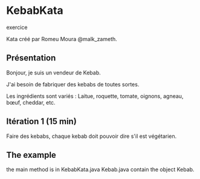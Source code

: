 # KebabKata
exercice

Kata créé par Romeu Moura @malk_zameth.

## Présentation

Bonjour, je suis un vendeur de Kebab.

J'ai besoin de fabriquer des kebabs de toutes sortes.

Les ingrédients sont variés : Laitue, roquette, tomate, oignons, agneau, bœuf, cheddar, etc.
## Itération 1 (15 min)

Faire des kebabs, chaque kebab doit pouvoir dire s'il est végétarien.

## The example
the main method is in KebabKata.java
Kebab.java contain the object Kebab.
